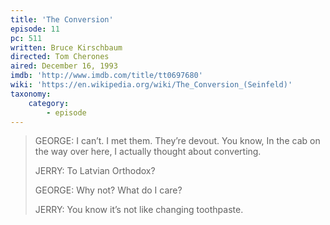 ```yaml
---
title: 'The Conversion'
episode: 11
pc: 511
written: Bruce Kirschbaum
directed: Tom Cherones
aired: December 16, 1993
imdb: 'http://www.imdb.com/title/tt0697680'
wiki: 'https://en.wikipedia.org/wiki/The_Conversion_(Seinfeld)'
taxonomy:
    category:
        - episode
---
```


> GEORGE: I can’t. I met them. They’re devout. You know, In the cab on the way over here, I actually thought about converting.  
>
> JERRY: To Latvian Orthodox?  
>
> GEORGE: Why not? What do I care?  
>
> JERRY: You know it’s not like changing toothpaste.  
